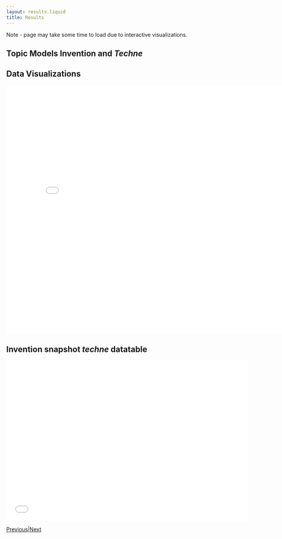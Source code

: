 ```yaml
---
layout: results.liquid
title: Results
---
```

Note - page may take some time to load due to interactive visualizations.

## Topic Models Invention and _Techne_

## Data Visualizations
<iframe src="../visualizations/invention_visualization.html" sandbox="allow-same-origin allow-scripts" width="810" height="660" style="overflow:hidden" frameborder="0">
</iframe>

## Invention snapshot _techne_ datatable 
<iframe src="../visualizations/invention_datatable.html" sandbox="allow-same-origin allow-scripts" style="overflow:hidden" width="640" height="425" frameborder="0"> </iframe> 



<div class="inline_nav">
<p><a href="/michael.healy/methodology/">Previous</a>|<a href="/michael.healy/discussion/">Next</a></p></div>